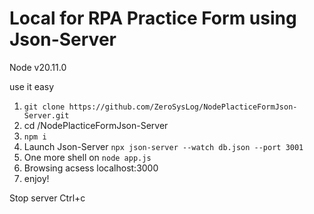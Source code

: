 # Local for RPA Practice Form using Json-Server

Node v20.11.0

use it easy

1. `git clone https://github.com/ZeroSysLog/NodePlacticeFormJson-Server.git`
2. cd /NodePlacticeFormJson-Server
3. `npm i` 
4. Launch Json-Server `npx json-server --watch db.json --port 3001`
5. One more shell on `node app.js`
6. Browsing acsess localhost:3000
7. enjoy!

Stop server Ctrl+c
